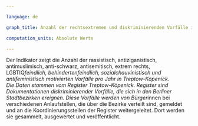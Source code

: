 ```yaml
---

language: de   

graph_title: Anzahl der rechtsextremen und diskriminierenden Vorfälle in Treptow Köpenick pro Jahr

computation_units: Absolute Werte

---
```


Der Indikator zeigt die Anzahl der rassistisch, antiziganistisch, antimuslimisch, anti-schwarz, antisemitisch, extrem rechts, LGBTIQ*feindlich, behindertenfeindlich, sozialchauvinistisch und antifeministisch motivierten Vorfälle pro Jahr in Treptow-Köpenick. <br>
Die Daten stammen vom Register Treptow-Köpenick. Register sind Dokumentationen diskriminierender Vorfälle, die sich in den Berliner Stadtbezirken ereignen. Diese Vorfälle werden von Bürger*innen bei verschiedenen Anlaufstellen, die über die Bezirke verteilt sind, gemeldet und an die Koordinierungsstellen der Register weitergeleitet. Dort werden sie gesammelt, ausgewertet und veröffentlicht. 

